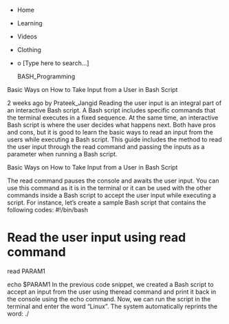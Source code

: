 





















































* Home
* Learning
* Videos
* Clothing
*
  o [Type here to search...]


   BASH_Programming


Basic Ways on How to Take Input from a User in Bash Script

2 weeks ago
by Prateek_Jangid
Reading the user input is an integral part of an interactive Bash script. A
Bash script includes specific commands that the terminal executes in a fixed
sequence. At the same time, an interactive Bash script is where the user
decides what happens next.
Both have pros and cons, but it is good to learn the basic ways to read an
input from the users while executing a Bash script. This guide includes the
method to read the user input through the read command and passing the inputs
as a parameter when running a Bash script.

Basic Ways on How to Take Input from a User in Bash Script

The read command pauses the console and awaits the user input. You can use this
command as it is in the terminal or it can be used with the other commands
inside a Bash script to accept the user input while executing a script. For
instance, let’s create a sample Bash script that contains the following codes:
#!/bin/bash

# Read the user input using read command
read PARAM1

echo $PARAM1
In the previous code snippet, we created a Bash script to accept an input from
the user using theread command and print it back in the console using the echo
command. Now, we can run the script in the terminal and enter the word “Linux”.
The system automatically reprints the word:
./<script>.sh

Linux

Linux
If you want to input the multiple variables, you can use the following script
as an example:
#!/bin/bash

# Read the user input using read command
read PARAM1

read PARAM2
read PARAM3

read PARAM4

echo "Best Linux OS are:"
echo $PARAM1

echo $PARAM2

echo $PARAM3

echo $PARAM4
Once you run this script, the terminal will ask you to provide 4 inputs to
print them as an output:
./<script>.sh

Ubuntu

Fedora

Kali Linux

Arch Linux

Best Linux OS are:

Ubuntu

Fedora

Kali Linux

Arch Linux
You can add a -s flag with the read command if you don’t want to print the
input. The -s flag silently accepts the user input in the terminal and prints
it when a user presses the Enter button. Here is the script code that you can
try:
#!/bin/bash

# Read the user input using read command
read -s PARAM1

echo $PARAM1
The previous script prints the following results after the successful
execution:
./<script>.sh

Linux
If you want to print something with a specific time limit, use the-t flag with
the read command. When you provide the input at that specified time, the script
proceeds as normal or it simply skips the input and continues with the rest of
the script.
#!/bin/bash

# Read the user input using read command
read -t 5 PARAM1

echo $PARAM1
echo "Will this be printed?"
According to the previous script, the system will wait for 5 seconds for the
input and then skips it to run the rest of the script.
./<script>.sh

Will this be printed?
You can use the -n flag to limit the number of input characters for a script.
For example, the following script requires 7 characters to run the rest of the
script successfully:
#!/bin/bash

# Read the user input using read command
echo "The input will be submitted after accepting 7 characters"
read -n 7 PARAM1

# Print the input that the user typed
echo $PARAM1
As per the script, you would have submitted the input after 7 characters, and
that’s what happened in the following:
./<script>.sh

LinuxOSLinuxOS

Conclusion

This is the brief information on the methods on how to take an input from a
user in a Bash script. All of them are pretty simple. On a side note, we can
also mix and match these parameters to input the variable. As a beginner, the
given examples may help you create the script and input the desired details.


About the author


Prateek Jangid

A passionate Linux user for personal and professional reasons, always exploring
what is new in the world of Linux and sharing with my readers.
View_all_posts

RELATED LINUX HINT POSTS


* 10_Cool_and_Awesome_Bash_Loop_Examples
* What_are_Double_Parentheses_in_Bash
* Floating_Point_Math_in_Bash
* Bash_Continue_Built-In_Statement
* 10_Most_Important_Things_to_Know_About_Bash_Scripting
* Mastering_Backticks_in_Linux_Bash_Scripts
* Making_a_Bash_Script_Return_with_Different_Return_Codes_on_Exit

Linux Hint LLC, [email protected]
1309 S Mary Ave Suite 210, Sunnyvale, CA 94087
 Privacy_Policy and Terms_of_Use
